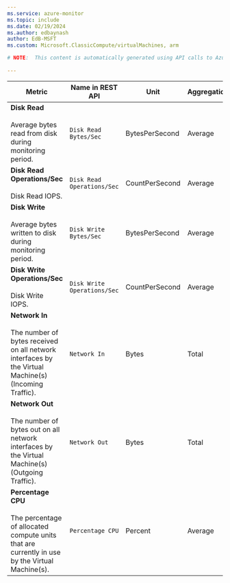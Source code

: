 ```yaml
---
ms.service: azure-monitor
ms.topic: include
ms.date: 02/19/2024
ms.author: edbaynash
author: EdB-MSFT
ms.custom: Microsoft.ClassicCompute/virtualMachines, arm

# NOTE:  This content is automatically generated using API calls to Azure. Any edits made on these files will be overwritten in the next run of the script. 
 
---
```



|Metric|Name in REST API|Unit|Aggregation|Dimensions|Time Grains|DS Export|
|---|---|---|---|---|---|---|
|**Disk Read**<br><br>Average bytes read from disk during monitoring period. |`Disk Read Bytes/Sec` |BytesPerSecond |Average |\<none\>|PT1M |No|
|**Disk Read Operations/Sec**<br><br>Disk Read IOPS. |`Disk Read Operations/Sec` |CountPerSecond |Average |\<none\>|PT1M |Yes|
|**Disk Write**<br><br>Average bytes written to disk during monitoring period. |`Disk Write Bytes/Sec` |BytesPerSecond |Average |\<none\>|PT1M |No|
|**Disk Write Operations/Sec**<br><br>Disk Write IOPS. |`Disk Write Operations/Sec` |CountPerSecond |Average |\<none\>|PT1M |Yes|
|**Network In**<br><br>The number of bytes received on all network interfaces by the Virtual Machine(s) (Incoming Traffic). |`Network In` |Bytes |Total |\<none\>|PT1M |Yes|
|**Network Out**<br><br>The number of bytes out on all network interfaces by the Virtual Machine(s) (Outgoing Traffic). |`Network Out` |Bytes |Total |\<none\>|PT1M |Yes|
|**Percentage CPU**<br><br>The percentage of allocated compute units that are currently in use by the Virtual Machine(s). |`Percentage CPU` |Percent |Average |\<none\>|PT1M |Yes|